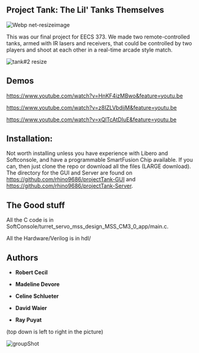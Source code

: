 ## Project Tank: The Lil' Tanks Themselves

![Webp net-resizeimage](https://user-images.githubusercontent.com/41589697/57890693-86e80400-7806-11e9-8d56-a8f19770ed18.jpg)


This was our final project for EECS 373. We made two remote-controlled tanks, armed with IR lasers and receivers, that could be controlled by two players and shoot at each other in a real-time arcade style match.

![tank#2 resize](https://user-images.githubusercontent.com/41589697/57891187-79cc1480-7808-11e9-8c35-25ea086762f5.jpg)

## Demos

https://www.youtube.com/watch?v=HnKF4izMBwo&feature=youtu.be

https://www.youtube.com/watch?v=z8IZLVbdijM&feature=youtu.be

https://www.youtube.com/watch?v=xQlTcAtDIuE&feature=youtu.be

## Installation:
Not worth installing unless you have experience with Libero and Softconsole, and have a programmable SmartFusion Chip available. If you can, then just clone the repo or download all the files (LARGE download). The directory for the GUI and Server are found on https://github.com/rhino9686/projectTank-GUI and https://github.com/rhino9686/projectTank-Server.

## The Good stuff
All the C code is in SoftConsole/turret_servo_mss_design_MSS_CM3_0_app/main.c.

All the Hardware/Verilog is in hdl/


## Authors

* **Robert Cecil** 

* **Madeline Devore** 

* **Celine Schlueter**

* **David Waier** 

* **Ray Puyat** 

(top down is left to right in the picture)


![groupShot](https://user-images.githubusercontent.com/41589697/57891265-cfa0bc80-7808-11e9-98fe-a6b496384759.jpg)


